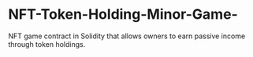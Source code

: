 # NFT-Token-Holding-Minor-Game-
NFT game contract in Solidity that allows owners to earn passive income through token holdings.
